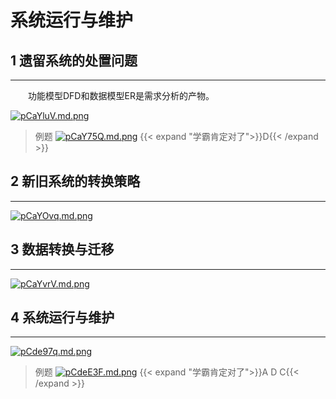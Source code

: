# 系统运行与维护

## 1 遗留系统的处置问题

---

&emsp;&emsp;功能模型DFD和数据模型ER是需求分析的产物。

[![pCaYluV.md.png](https://s1.ax1x.com/2023/06/27/pCaYluV.md.png)](https://imgse.com/i/pCaYluV)

>例题
[![pCaY75Q.md.png](https://s1.ax1x.com/2023/06/27/pCaY75Q.md.png)](https://imgse.com/i/pCaY75Q)
{{< expand "学霸肯定对了">}}D{{< /expand >}}

## 2 新旧系统的转换策略

---

[![pCaYOvq.md.png](https://s1.ax1x.com/2023/06/27/pCaYOvq.md.png)](https://imgse.com/i/pCaYOvq)

## 3 数据转换与迁移

---

[![pCaYvrV.md.png](https://s1.ax1x.com/2023/06/27/pCaYvrV.md.png)](https://imgse.com/i/pCaYvrV)

## 4 系统运行与维护

---

[![pCde97q.md.png](https://s1.ax1x.com/2023/06/28/pCde97q.md.png)](https://imgse.com/i/pCde97q)

>例题
[![pCdeE3F.md.png](https://s1.ax1x.com/2023/06/28/pCdeE3F.md.png)](https://imgse.com/i/pCdeE3F)
{{< expand "学霸肯定对了">}}A D C{{< /expand >}}
